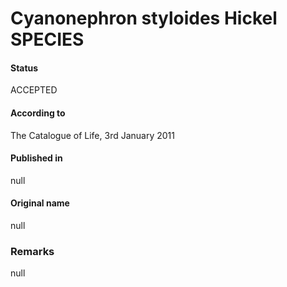 Cyanonephron styloides Hickel SPECIES
=======

#### Status
ACCEPTED

#### According to
The Catalogue of Life, 3rd January 2011

#### Published in
null

#### Original name
null

### Remarks
null